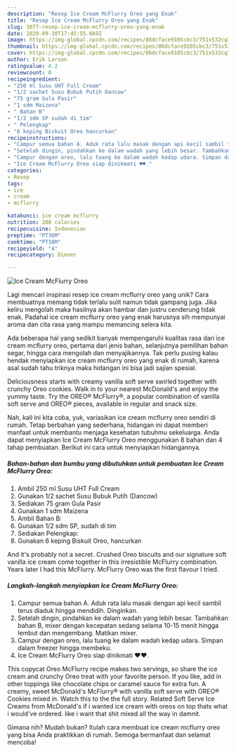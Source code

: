 ```yaml
---
description: "Resep Ice Cream McFlurry Oreo yang Enak"
title: "Resep Ice Cream McFlurry Oreo yang Enak"
slug: 3077-resep-ice-cream-mcflurry-oreo-yang-enak
date: 2020-09-30T17:45:55.669Z
image: https://img-global.cpcdn.com/recipes/86dcface9105cbc3/751x532cq70/ice-cream-mcflurry-oreo-foto-resep-utama.jpg
thumbnail: https://img-global.cpcdn.com/recipes/86dcface9105cbc3/751x532cq70/ice-cream-mcflurry-oreo-foto-resep-utama.jpg
cover: https://img-global.cpcdn.com/recipes/86dcface9105cbc3/751x532cq70/ice-cream-mcflurry-oreo-foto-resep-utama.jpg
author: Erik Larson
ratingvalue: 4.2
reviewcount: 8
recipeingredient:
- "250 ml Susu UHT Full Cream"
- "1/2 sachet Susu Bubuk Putih Dancow"
- "75 gram Gula Pasir"
- "1 sdm Maizena"
- " Bahan B"
- "1/2 sdm SP sudah di tim"
- " Pelengkap"
- "6 keping Biskuit Oreo hancurkan"
recipeinstructions:
- "Campur semua bahan A. Aduk rata lalu masak dengan api kecil sambil terus diaduk hingga mendidih. Dinginkan."
- "Setelah dingin, pindahkan ke dalam wadah yang lebih besar. Tambahkan bahan B, mixer dengan kecepatan sedang selama 10-15 menit hingga lembut dan mengembang. Matikan mixer."
- "Campur dengan oreo, lalu tuang ke dalam wadah kedap udara. Simpan dalam freezer hingga membeku."
- "Ice Cream McFlurry Oreo siap dinikmati ♥️♥️."
categories:
- Resep
tags:
- ice
- cream
- mcflurry

katakunci: ice cream mcflurry 
nutrition: 200 calories
recipecuisine: Indonesian
preptime: "PT36M"
cooktime: "PT38M"
recipeyield: "4"
recipecategory: Dinner

---
```



![Ice Cream McFlurry Oreo](https://img-global.cpcdn.com/recipes/86dcface9105cbc3/751x532cq70/ice-cream-mcflurry-oreo-foto-resep-utama.jpg)

Lagi mencari inspirasi resep ice cream mcflurry oreo yang unik? Cara membuatnya memang tidak terlalu sulit namun tidak gampang juga. Jika keliru mengolah maka hasilnya akan hambar dan justru cenderung tidak enak. Padahal ice cream mcflurry oreo yang enak harusnya sih mempunyai aroma dan cita rasa yang mampu memancing selera kita.

Ada beberapa hal yang sedikit banyak mempengaruhi kualitas rasa dari ice cream mcflurry oreo, pertama dari jenis bahan, selanjutnya pemilihan bahan segar, hingga cara mengolah dan menyajikannya. Tak perlu pusing kalau hendak menyiapkan ice cream mcflurry oreo yang enak di rumah, karena asal sudah tahu triknya maka hidangan ini bisa jadi sajian spesial.

Deliciousness starts with creamy vanilla soft serve swirled together with crunchy Oreo cookies. Walk in to your nearest McDonald&#39;s and enjoy the yummy taste. Try the OREO® McFlurry®, a popular combination of vanilla soft serve and OREO® pieces, available in regular and snack size.


Nah, kali ini kita coba, yuk, variasikan ice cream mcflurry oreo sendiri di rumah. Tetap berbahan yang sederhana, hidangan ini dapat memberi manfaat untuk membantu menjaga kesehatan tubuhmu sekeluarga. Anda dapat menyiapkan Ice Cream McFlurry Oreo menggunakan 8 bahan dan 4 tahap pembuatan. Berikut ini cara untuk menyiapkan hidangannya.

<!--inarticleads1-->

##### Bahan-bahan dan bumbu yang dibutuhkan untuk pembuatan Ice Cream McFlurry Oreo:

1. Ambil 250 ml Susu UHT Full Cream
1. Gunakan 1/2 sachet Susu Bubuk Putih (Dancow)
1. Sediakan 75 gram Gula Pasir
1. Gunakan 1 sdm Maizena
1. Ambil  Bahan B:
1. Gunakan 1/2 sdm SP, sudah di tim
1. Sediakan  Pelengkap:
1. Gunakan 6 keping Biskuit Oreo, hancurkan


And it&#39;s probably not a secret. Crushed Oreo biscuits and our signature soft vanilla ice cream come together in this irresistible McFlurry combination. Years later I had this McFlurry. McFlurry Oreo was the first flavour I tried. 

<!--inarticleads2-->

##### Langkah-langkah menyiapkan Ice Cream McFlurry Oreo:

1. Campur semua bahan A. Aduk rata lalu masak dengan api kecil sambil terus diaduk hingga mendidih. Dinginkan.
1. Setelah dingin, pindahkan ke dalam wadah yang lebih besar. Tambahkan bahan B, mixer dengan kecepatan sedang selama 10-15 menit hingga lembut dan mengembang. Matikan mixer.
1. Campur dengan oreo, lalu tuang ke dalam wadah kedap udara. Simpan dalam freezer hingga membeku.
1. Ice Cream McFlurry Oreo siap dinikmati ♥️♥️.


This copycat Oreo McFlurry recipe makes two servings, so share the ice cream and crunchy Oreo treat with your favorite person. If you like, add in other toppings like chocolate chips or caramel sauce for extra fun. A creamy, sweet McDonald&#39;s McFlurry® with vanilla soft serve with OREO® Cookies mixed in. Watch this to the the full story. Related Soft Serve Ice Creams from McDonald&#39;s if i wanted ice cream with oreos on top thats what i would&#39;ve ordered. like i want that shit mixed all the way in damnit. 

Gimana nih? Mudah bukan? Itulah cara membuat ice cream mcflurry oreo yang bisa Anda praktikkan di rumah. Semoga bermanfaat dan selamat mencoba!

